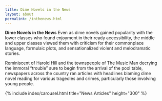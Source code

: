 ```yaml
---
title: Dime Novels in the News
layout: about
permalink: /inthenews.html
---
```

**Dime Novels in the News**
Even as dime novels gained popularity with the lower classes who found enjoyment in their ready accessibility, the middle and upper classes viewed them with criticism for their commonplace language, formulaic plots, and sensationalized violent and melodramatic stories.

Reminiscent of Harold Hill and the townspeople of The Music Man decrying the immoral “trouble” sure to begin from the arrival of the pool table, newspapers across the country ran articles with headlines blaming dime novel reading for various tragedies and crimes, particularly those involving young people.
<p></p>
   {% include index/carousel.html title="News Articles" height="300" %}
